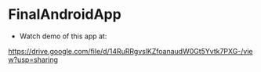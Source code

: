 # FinalAndroidApp
* Watch demo of this app at:
  
https://drive.google.com/file/d/14RuRRgvslKZfoanaudW0Gt5Yvtk7PXG-/view?usp=sharing
